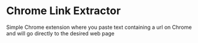 # Chrome Link Extractor

Simple Chrome extension where you paste text containing a url on Chrome and will go directly to the desired web page
